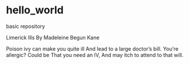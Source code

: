 # hello_world
basic repository

Limerick Ills
By Madeleine Begun Kane

Poison ivy can make you quite ill
And lead to a large doctor’s bill.
You’re allergic? Could be
That you need an IV,
And may itch to attend to that will.
